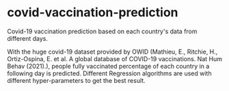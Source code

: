 # covid-vaccination-prediction
Covid-19 vaccination prediction based on each country's data from different days. 


With the huge covid-19 dataset provided by OWID (Mathieu, E., Ritchie, H., Ortiz-Ospina, E. et al. A global database of COVID-19 vaccinations. Nat Hum Behav (2021).), people fully vaccinated percentage of each country in a following day is predicted.
Different Regression algorithms are used with different hyper-parameters to get the best result.   
